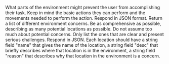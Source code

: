 What parts of the environment might prevent the user from accomplishing their task. Keep in mind the basic actions they can perform and the movements needed to perform the action. Respond in JSON format. Return a list of different environment concerns. Be as comprehensive as possible, describing as many potential locations as possible. Do not assume too much about potential concerns. Only list the ones that are clear and present serious challenges. Respond in JSON. Each location should have a string field "name" that gives the name of the location, a string field "desc" that briefly describes where that location is in the environment, a string field "reason" that describes why that location in the environment is a concern.
